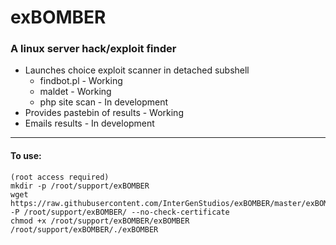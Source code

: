 # exBOMBER
### A linux server hack/exploit finder

- Launches choice exploit scanner in detached subshell
    - findbot.pl    - Working
    - maldet        - Working
    - php site scan - In development
- Provides pastebin of results - Working
- Emails results - In development

---

#### To use:

```
(root access required)
mkdir -p /root/support/exBOMBER
wget https://raw.githubusercontent.com/InterGenStudios/exBOMBER/master/exBOMBER -P /root/support/exBOMBER/ --no-check-certificate
chmod +x /root/support/exBOMBER/exBOMBER
/root/support/exBOMBER/./exBOMBER
```

